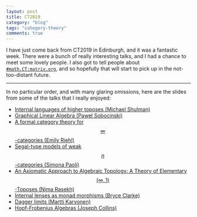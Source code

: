 ```yaml
---
layout: post
title: CT2019
category: "blog"
tags: "category-theory"
comments: true
---
```


I have just come back from CT2019 in Edinburgh, and it was a fantastic week. There were a bunch of really interesting talks, and I had a chance to meet some lovely people. I also got to tell people about [`#math.CT:matrix.org`](https://www.matrix.to/#/#math.CT:matrix.org), and so hopefully that will start to pick up in the not-too-distant future.

<!--more-->
---

In no particular order, and with many glaring omissions, here are the slides from some of the talks that I really enjoyed:

- [Internal languages of higher toposes (Michael Shulman)](http://conferences.inf.ed.ac.uk/ct2019/slides/shulman.pdf)
- [Graphical Linear Algebra (Pawel Sobocinski)](http://conferences.inf.ed.ac.uk/ct2019/slides/sobocinski.pdf)
- [A formal category theory for $$\infty$$-categories (Emily Riehl)](http://conferences.inf.ed.ac.uk/ct2019/slides/riehl.pdf)
- [Segal-type models of weak $$n$$-categories (Simona Paoli)](http://conferences.inf.ed.ac.uk/ct2019/slides/paoli.pdf)
- [An Axiomatic Approach to Algebraic Topology: A Theory of Elementary $$(\infty,1)$$-Toposes (Nima Rasekh)](http://conferences.inf.ed.ac.uk/ct2019/slides/3.pdf)
- [Internal lenses as monad morphisms (Bryce Clarke)](http://conferences.inf.ed.ac.uk/ct2019/slides/63.pdf)
- [Dagger limits (Martti Karvonen)](http://conferences.inf.ed.ac.uk/ct2019/slides/54.pdf)
- [Hopf-Frobenius Algebras (Joseph Collins)](http://conferences.inf.ed.ac.uk/ct2019/slides/73.pdf)
